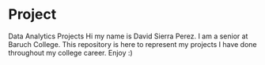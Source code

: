 # Project
Data Analytics Projects
Hi my name is David Sierra Perez. I am a senior at Baruch College.
This repository is here to represent my projects I have done throughout my college career.
Enjoy :)
